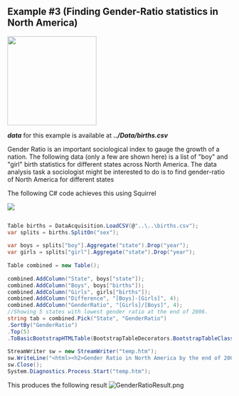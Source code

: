 Example #3 (Finding Gender-Ratio statistics in North America)
----
<img src="http://alivecampus.com/wp-content/uploads/2013/12/male-female-ratio1.jpg" width="200" />

***data*** for this example is available at ***../Data/births.csv***

<p>Gender Ratio is an important sociological index to gauge the growth of a nation. The following data (only a few are shown here) is a list of "boy" and "girl" birth statistics for different states across North America. The data analysis task a sociologist might be interested to do is to find gender-ratio of North America for different states</p>

<p>The following C# code achieves this using Squirrel</p>
<img src="http://gifyu.com/images/births.gif" border="0">

```csharp

Table births = DataAcquisition.LoadCSV(@"..\..\births.csv");
var splits = births.SplitOn("sex");
 
var boys = splits["boy"].Aggregate("state").Drop("year");
var girls = splits["girl"].Aggregate("state").Drop("year");
 
Table combined = new Table();
 
combined.AddColumn("State", boys["state"]);
combined.AddColumn("Boys", boys["births"]);
combined.AddColumn("Girls", girls["births"]);
combined.AddColumn("Difference", "[Boys]-[Girls]", 4);
combined.AddColumn("GenderRatio", "[Girls]/[Boys]", 4);
//Showing 5 states with lowest gender ratio at the end of 2006.
string tab = combined.Pick("State", "GenderRatio")
.SortBy("GenderRatio")
.Top(5)
.ToBasicBootstrapHTMLTable(BootstrapTableDecorators.BootstrapTableClasses.Table_Striped);
 
StreamWriter sw = new StreamWriter("temp.htm");
sw.WriteLine("<html><h2>Gender Ratio in North America by the end of 2006</h2>" + tab + "</html>");
sw.Close();
System.Diagnostics.Process.Start("temp.htm"); 

```

This produces the following result 
<img src="http://gifyu.com/images/GenderRatioResult.png" alt="GenderRatioResult.png" border="0" />

<a href="https://gist.github.com/sudipto80/5c53f9d53c5372cdb4c8"></a>
